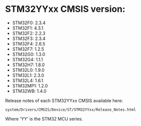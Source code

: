 # STM32YYxx CMSIS version:

  * STM32F0: 2.3.4
  * STM32F1: 4.3.1
  * STM32F2: 2.2.3
  * STM32F3: 2.3.4
  * STM32F4: 2.6.5
  * STM32F7: 1.2.5
  * STM32G0: 1.3.0
  * STM32G4: 1.1.1
  * STM32H7: 1.8.0
  * STM32L0: 1.9.0
  * STM32L1: 2.3.0
  * STM32L4: 1.6.1
  * STM32MP1: 1.2.0
  * STM32WB: 1.4.0

Release notes of each STM32YYxx CMSIS available here:

`system/Drivers/CMSIS/Device/ST/STM32YYxx/Release_Notes.html`

Where 'YY' is the STM32 MCU series.

